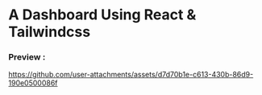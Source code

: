 # A Dashboard Using React & Tailwindcss


### Preview : 

https://github.com/user-attachments/assets/d7d70b1e-c613-430b-86d9-190e0500086f

